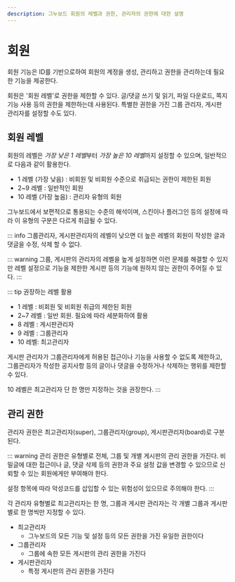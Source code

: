 ```yaml
---
description: 그누보드 회원의 레벨과 권한, 관리자의 권한에 대한 설명
---
```


# 회원

회원 기능은 ID를 기반으로하여 회원의 계정을 생성, 관리하고 권한을 관리하는데 필요한 기능을 제공한다.

회원은 '회원 레벨'로 권한을 제한할 수 있다. 글/댓글 쓰기 및 읽기, 파일 다운로드, 쪽지 기능 사용 등의 권한을 제한하는데 사용된다. 특별한 권한을 가진 그룹 관리자, 게시판 관리자를 설정할 수도 있다.

## 회원 레벨

회원의 레벨은 *가장 낮은 1 레벨*부터 *가장 높은 10 레벨*까지 설정할 수 있으며, 일반적으로 다음과 같이 활용한다.

- 1 레벨 (가장 낮음) : 비회원 및 비회원 수준으로 취급되는 권한이 제한된 회원
- 2~9 레벨 : 일반적인 회원
- 10 레벨 (가장 높음) : 관리자 유형의 회원

그누보드에서 보편적으로 통용되는 수준의 해석이며, 스킨이나 플러그인 등의 설정에 따라 이 유형의 구분은 다르게 취급될 수 있다.

::: info
그룹관리자, 게시판관리자의 레벨이 낮으면 더 높은 레벨의 회원이 작성한 글과 댓글을 수정, 삭제 할 수 없다.

::: warning
그룹, 게시판의 관리자의 레벨을 높게 설정하면 이런 문제를 해결할 수 있지만 레벨 설정으로 기능을 제한한 게시판 등의 기능에 원하지 않는 권한이 주어질 수 있다.
:::

::: tip 권장하는 레벨 활용

- 1 레벨 : 비회원 및 비회원 취급의 제한된 회원
- 2~7 레벨 : 일반 회원. 필요에 따라 세분화하여 활용
- 8 레벨 : 게시판관리자
- 9 레벨 : 그룹관리자
- 10 레벨: 최고관리자

게시판 관리자가 그룹관리자에게 허용된 접근이나 기능을 사용할 수 없도록 제한하고, 그룹관리자가 작성한 공지사항 등의 글이나 댓글을 수정하거나 삭제하는 행위를 제한할 수 있다.

10 레벨은 최고관리자 단 한 명만 지정하는 것을 권장한다.
:::

## 관리 권한

관리자 권한은 최고관리자(super), 그룹관리자(group), 게시판관리자(board)로 구분된다.

::: warning
관리 권한은 유형별로 전체, 그룹 및 개별 게시판의 관리 권한을 가진다. 비밀글에 대한 접근이나 글, 댓글 삭제 등의 권한과 주요 설정 값을 변경할 수 있으므로 신뢰할 수 있는 회원에게만 부여해야 한다.

설정 항목에 따라 악성코드를 삽입할 수 있는 위험성이 있으므로 주의해야 한다.
:::

각 관리자 유형별로 최고관리자는 한 명, 그룹과 게시판 관리자는 각 개별 그룹과 게시판별로 한 명씩만 지정할 수 있다.

- 최고관리자
  - 그누보드의 모든 기능 및 설정 등의 모든 권한을 가진 유일한 권한이다
- 그룹관리자
  - 그룹에 속한 모든 게시판의 관리 권한을 가진다
- 게시판관리자
  - 특정 게시판의 관리 권한을 가진다

